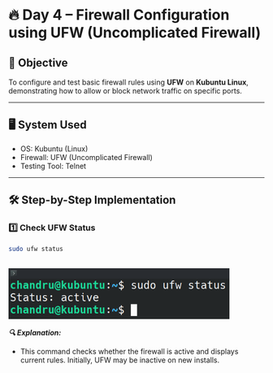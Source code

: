 # 🔥 Day 4 – Firewall Configuration using UFW (Uncomplicated Firewall)

## 🎯 Objective
To configure and test basic firewall rules using **UFW** on **Kubuntu Linux**, demonstrating how to allow or block network traffic on specific ports.

---

## 🖥️ System Used
- OS: Kubuntu (Linux)
- Firewall: UFW (Uncomplicated Firewall)
- Testing Tool: Telnet

---

## 🛠️ Step-by-Step Implementation

### 1️⃣ Check UFW Status

```bash
sudo ufw status
```
<br>
<img src="Screenshots/Firewall_Status.png" style="height: 100px; width: auto;">
<br>

***🔍 Explanation:***
- This command checks whether the firewall is active and displays current rules. Initially, UFW may be inactive on new installs.

